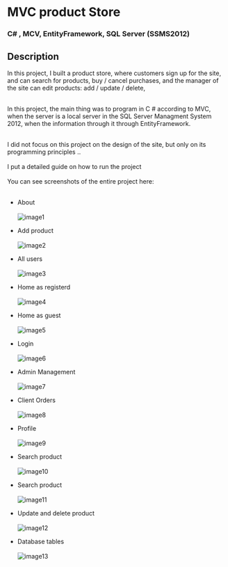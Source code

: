 # MVC product Store 

### C# , MCV, EntityFramework, SQL Server (SSMS2012)

## Description


In this project, I built a product store, where customers sign up for the site, and can search for products, buy / cancel purchases, and the manager of the site can edit products: add / update / delete,
<br><br>

In this project, the main thing was to program in C # according to MVC, when the server is a local server in the SQL Server Managment System 2012, when the information through it through EntityFramework.
<br><br>

I did not focus on this project on the design of the site, but only on its programming principles ..
<br><br>
I put a detailed guide on how to run the project
<br><br>
You can see screenshots of the entire project here:
<br><br>
* About 
<br><br>
![image1](https://profile.fcdn.co.il/images2/0__05b3e0d055388d.jpg)

* Add product 
<br><br>
![image2](https://profile.fcdn.co.il/images2/0__05b3e0d242d9be.jpg)

* All users
<br><br>
![image3](https://profile.fcdn.co.il/images2/0__05b3e0d41c7d12.jpg)

* Home as registerd
<br><br>
![image4](https://profile.fcdn.co.il/images2/0__05b3e0d5a2b097.jpg)

* Home as guest
<br><br>
![image5](https://profile.fcdn.co.il/images2/0__05b3e0d808bedb.jpg)

* Login
<br><br>
![image6](https://profile.fcdn.co.il/images2/0__05b3e0d9370b6e.jpg)

* Admin Management
<br><br>
![image7](https://profile.fcdn.co.il/images2/0__05b3e0da44172d.jpg)

* Client Orders
<br><br>
![image8](https://profile.fcdn.co.il/images2/0__05b3e0dcba483c.jpg)

* Profile
<br><br>
![image9](https://profile.fcdn.co.il/images2/0__05b3e0dde0927c.jpg)

* Search product
<br><br>
![image10](https://profile.fcdn.co.il/images2/0__05b3e0df3a6797.jpg)

* Search product
<br><br>
![image11](https://profile.fcdn.co.il/images2/0__05b3e0e064fe9c.jpg)

* Update and delete product
<br><br>
![image12](https://profile.fcdn.co.il/images2/0__05b3e0e28851a9.jpg)

* Database tables
<br><br>
![image13](https://profile.fcdn.co.il/images2/0__05b3e0e39ebd4f.jpg)

